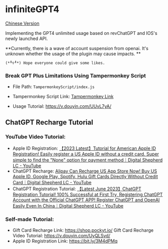 # infiniteGPT4
[Chinese Version](your-link-to-chinese-version)

Implementing the GPT4 unlimited usage based on revChatGPT and IOS's newly launched API.

**Currently, there is a wave of account suspension from openai. 
It's unknown whether the usage of the plugin may cause impacts.
**

`(*╹▽╹*) Hope everyone could give some likes.`

### Break GPT Plus Limitations Using Tampermonkey Script

- File Path: ` TampermonkeyScript/index.js `

- Tampermonkey Script Link: [Tampermonkey Link](https://greasyfork.org/zh-CN/scripts/467074-%E6%97%A0%E9%99%90gpt4)
- Usage Tutorial: https://v.douyin.com/UUvL7yA/

## ChatGPT Recharge Tutorial

### YouTube Video Tutorial:

- Apple ID Registration: [【2023 Latest】Tutorial for American Apple ID Registration! Easily register a US Apple ID without a credit card. Super simple to find the "None" option for payment method｜Digital Shepherd LC - YouTube](https://www.youtube.com/watch?v=Y51VMx4NOfk)
- ChatGPT Recharge: [Alipay Can Recharge US App Store Now! Buy US Apple ID, Google Play, Spotify, Hulu Gift Cards Directly Without Credit Card｜Digital Shepherd LC - YouTube](https://www.youtube.com/watch?v=W3chc223K-w)
-  ChatGPT Registration Tutorial: [【Latest June 2023】ChatGPT Registration Tutorial! 100% Successful at First Try, Registering ChatGPT Account with the Official ChatGPT APP! Register ChatGPT and OpenAI Easily Even In China｜Digital Shepherd LC - YouTube](https://www.youtube.com/watch?v=ASSbhyl1XBI)

### Self-made Tutorial:

- Gift Card Recharge Link: https://shop.pockyt.io/    Gift Card Recharge Video Tutorial: https://v.douyin.com/UyQLSvd/
- Apple ID Registration Link: https://bit.ly/3M4dPMq
